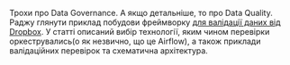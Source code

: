 Трохи про Data Governance. А якщо детальніше, то про Data Quality. Раджу глянути приклад побудови фреймворку [для валідації даних від Dropbox](https://dropbox.tech/infrastructure/balancing-quality-and-coverage-with-our-data-validation-framework). У статті описаний вибір технології, яким чином перевірки оркеструвались(о як незвично, що це Airflow), а також приклади валідаційних перевірок та схематична архітектура. 